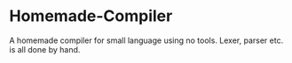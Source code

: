 # Homemade-Compiler
A homemade compiler for small language using no tools. Lexer, parser etc. is all done by hand.

